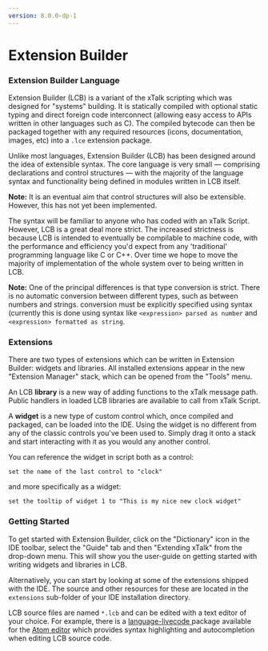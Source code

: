 ```yaml
---
version: 8.0.0-dp-1
---
```

# Extension Builder

### Extension Builder Language

Extension Builder (LCB) is a variant of the xTalk scripting which was
designed for "systems" building. It is statically compiled with optional
static typing and direct foreign code interconnect (allowing easy access to
APIs written in other languages such as C). The compiled bytecode can then be
packaged together with any required resources (icons, documentation,
images, etc) into a `.lce` extension package.

Unlike most languages, Extension Builder (LCB) has been designed around
the idea of extensible syntax. The core language is very small —
comprising declarations and control structures — with the majority of
the language syntax and functionality being defined in modules written
in LCB itself.

**Note:** It is an eventual aim that control structures will also be
extensible.  However, this has not yet been implemented.

The syntax will be familiar to anyone who has coded with an xTalk
Script.  However, LCB is a great deal more strict.  The increased
strictness is because LCB is intended to eventually be compilable to
machine code, with the performance and efficiency you'd expect from
any 'traditional' programming language like C or C++.  Over time we
hope to move the majority of implementation of the whole system over to
being written in LCB.

**Note:** One of the principal differences is that type conversion is
strict.  There is no automatic conversion between different types,
such as between numbers and strings. conversion must be explicitly
specified using syntax (currently this is done using syntax like
`<expression> parsed as number` and `<expression> formatted as
string`.

### Extensions

There are two types of extensions which can be written in Extension
Builder: widgets and libraries. All installed extensions appear in the
new "Extension Manager" stack, which can be opened from the "Tools"
menu.

An LCB **library** is a new way of adding functions to the xTalk
message path. Public handlers in loaded LCB libraries are available to
call from xTalk Script.

A **widget** is a new type of custom control which, once compiled and
packaged, can be loaded into the IDE. Using the widget is no different
from any of the classic controls you've been used to. Simply
drag it onto a stack and start interacting with it as you would any
another control.

You can reference the widget in script both as a control:

```
set the name of the last control to "clock"
```

and more specifically as a widget:

```
set the tooltip of widget 1 to "This is my nice new clock widget"
```

### Getting Started

To get started with Extension Builder, click on the "Dictionary" icon in the IDE
toolbar, select the "Guide" tab and then "Extending xTalk" from the
drop-down menu. This will show you the user-guide on getting started
with writing widgets and libraries in LCB.

Alternatively, you can start by looking at some of the extensions
shipped with the IDE. The source and other resources for these are
located in the `extensions` sub-folder of your IDE installation
directory.

LCB source files are named `*.lcb` and can be edited with a text
editor of your choice.  For example, there is a
[language-livecode ](https://atom.io/packages/language-livecode)
package available for the [Atom editor](https://atom.io/) which
provides syntax highlighting and autocompletion when editing LCB
source code.
